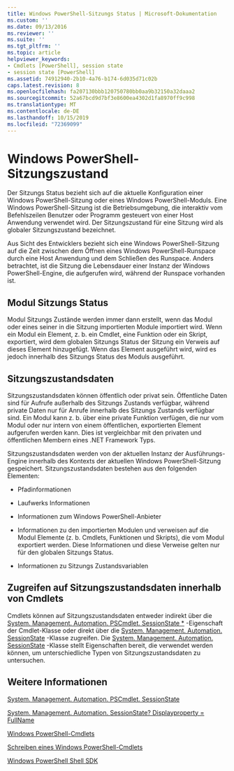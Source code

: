 ```yaml
---
title: Windows PowerShell-Sitzungs Status | Microsoft-Dokumentation
ms.custom: ''
ms.date: 09/13/2016
ms.reviewer: ''
ms.suite: ''
ms.tgt_pltfrm: ''
ms.topic: article
helpviewer_keywords:
- Cmdlets [PowerShell], session state
- session state [PowerShell]
ms.assetid: 74912940-2b10-4a76-b174-6d035d71c02b
caps.latest.revision: 8
ms.openlocfilehash: fa207130bbb120750780bb0aa9b32150a32daaa2
ms.sourcegitcommit: 52a67bcd9d7bf3e8600ea4302d1fa8970ff9c998
ms.translationtype: MT
ms.contentlocale: de-DE
ms.lasthandoff: 10/15/2019
ms.locfileid: "72369099"
---
```

# <a name="windows-powershell-session-state"></a>Windows PowerShell-Sitzungszustand

Der Sitzungs Status bezieht sich auf die aktuelle Konfiguration einer Windows PowerShell-Sitzung oder eines Windows PowerShell-Moduls. Eine Windows PowerShell-Sitzung ist die Betriebsumgebung, die interaktiv vom Befehlszeilen Benutzer oder Programm gesteuert von einer Host Anwendung verwendet wird. Der Sitzungszustand für eine Sitzung wird als globaler Sitzungszustand bezeichnet.

Aus Sicht des Entwicklers bezieht sich eine Windows PowerShell-Sitzung auf die Zeit zwischen dem Öffnen eines Windows PowerShell-Runspace durch eine Host Anwendung und dem Schließen des Runspace. Anders betrachtet, ist die Sitzung die Lebensdauer einer Instanz der Windows PowerShell-Engine, die aufgerufen wird, während der Runspace vorhanden ist.

## <a name="module-session-state"></a>Modul Sitzungs Status

Modul Sitzungs Zustände werden immer dann erstellt, wenn das Modul oder eines seiner in die Sitzung importierten Module importiert wird. Wenn ein Modul ein Element, z. b. ein Cmdlet, eine Funktion oder ein Skript, exportiert, wird dem globalen Sitzungs Status der Sitzung ein Verweis auf dieses Element hinzugefügt. Wenn das Element ausgeführt wird, wird es jedoch innerhalb des Sitzungs Status des Moduls ausgeführt.

## <a name="session-state-data"></a>Sitzungszustandsdaten

Sitzungszustandsdaten können öffentlich oder privat sein. Öffentliche Daten sind für Aufrufe außerhalb des Sitzungs Zustands verfügbar, während private Daten nur für Anrufe innerhalb des Sitzungs Zustands verfügbar sind. Ein Modul kann z. b. über eine private Funktion verfügen, die nur vom Modul oder nur intern von einem öffentlichen, exportierten Element aufgerufen werden kann. Dies ist vergleichbar mit den privaten und öffentlichen Membern eines .NET Framework Typs.

Sitzungszustandsdaten werden von der aktuellen Instanz der Ausführungs-Engine innerhalb des Kontexts der aktuellen Windows PowerShell-Sitzung gespeichert. Sitzungszustandsdaten bestehen aus den folgenden Elementen:

- Pfadinformationen

- Laufwerks Informationen

- Informationen zum Windows PowerShell-Anbieter

- Informationen zu den importierten Modulen und verweisen auf die Modul Elemente (z. b. Cmdlets, Funktionen und Skripts), die vom Modul exportiert werden. Diese Informationen und diese Verweise gelten nur für den globalen Sitzungs Status.

- Informationen zu Sitzungs Zustandsvariablen

## <a name="accessing-session-state-data-within-cmdlets"></a>Zugreifen auf Sitzungszustandsdaten innerhalb von Cmdlets

Cmdlets können auf Sitzungszustandsdaten entweder indirekt über die [System. Management. Automation. PSCmdlet. SessionState *](/dotnet/api/System.Management.Automation.PSCmdlet.SessionState) -Eigenschaft der Cmdlet-Klasse oder direkt über die [System. Management. Automation. SessionState](/dotnet/api/System.Management.Automation.SessionState) -Klasse zugreifen. Die [System. Management. Automation. SessionState](/dotnet/api/System.Management.Automation.SessionState) -Klasse stellt Eigenschaften bereit, die verwendet werden können, um unterschiedliche Typen von Sitzungszustandsdaten zu untersuchen.

## <a name="see-also"></a>Weitere Informationen

[System. Management. Automation. PSCmdlet. SessionState](/dotnet/api/System.Management.Automation.PSCmdlet.SessionState)

[System. Management. Automation. SessionState? Displayproperty = FullName](/dotnet/api/System.Management.Automation.SessionState)

[Windows PowerShell-Cmdlets](./cmdlet-overview.md)

[Schreiben eines Windows PowerShell-Cmdlets](./writing-a-windows-powershell-cmdlet.md)

[Windows PowerShell Shell SDK](../windows-powershell-reference.md)
